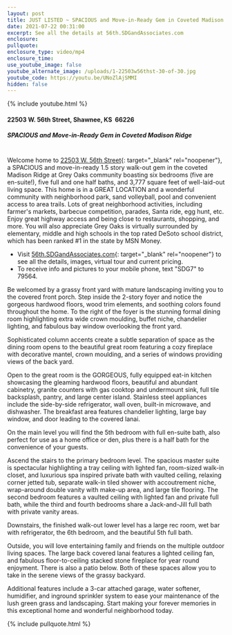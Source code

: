 ```yaml
---
layout: post
title: JUST LISTED ~ SPACIOUS and Move-in-Ready Gem in Coveted Madison Ridge
date: 2021-07-22 00:31:00
excerpt: See all the details at 56th.SDGandAssociates.com
enclosure:
pullquote:
enclosure_type: video/mp4
enclosure_time:
use_youtube_image: false
youtube_alternate_image: /uploads/1-22503w56thst-30-of-30.jpg
youtube_code: https://youtu.be/UNoZlAjSMMI
hidden: false
---
```

{% include youtube.html %}

#### 22503 W. 56th Street, Shawnee, KS&nbsp; 66226

##### SPACIOUS and Move-in-Ready Gem in Coveted Madison Ridge<br>&nbsp;

Welcome home to [22503 W. 56th Street](http://56th.SDGandAssociates.com){: target="_blank" rel="noopener"}, a SPACIOUS and move-in-ready 1.5 story walk-out gem in the coveted Madison Ridge at Grey Oaks community boasting six bedrooms (five are en-suite\!), five full and one half baths, and 3,777 square feet of well-laid-out living space. This home is in a GREAT LOCATION and a wonderful community with neighborhood park, sand volleyball, pool and convenient access to area trails. Lots of great neighborhood activities, including farmer's markets, barbecue competition, parades, Santa ride, egg hunt, etc. Enjoy great highway access and being close to restaurants, shopping, and more. You will also appreciate Grey Oaks is virtually surrounded by elementary, middle and high schools in the top rated DeSoto school district, which has been ranked \#1 in the state by MSN Money.

* Visit [56th.SDGandAssociates.com](http://56th.SDGandAssociates.com){: target="_blank" rel="noopener"} to see all the details, images, virtual tour and current pricing.
* To receive info and pictures to your mobile phone, text "SDG7" to 79564.

Be welcomed by a grassy front yard with mature landscaping inviting you to the covered front porch. Step inside the 2-story foyer and notice the gorgeous hardwood floors, wood trim elements, and soothing colors found throughout the home. To the right of the foyer is the stunning formal dining room highlighting extra wide crown moulding, buffet niche, chandelier lighting, and fabulous bay window overlooking the front yard.

Sophisticated column accents create a subtle separation of space as the dining room opens to the beautiful great room featuring a cozy fireplace with decorative mantel, crown moulding, and a series of windows providing views of the back yard.

Open to the great room is the GORGEOUS, fully equipped eat-in kitchen showcasing the gleaming hardwood floors, beautiful and abundant cabinetry, granite counters with gas cooktop and undermount sink, full tile backsplash, pantry, and large center island. Stainless steel appliances include the side-by-side refrigerator, wall oven, built-in microwave, and dishwasher. The breakfast area features chandelier lighting, large bay window, and door leading to the covered lanai.

On the main level you will find the 5th bedroom with full en-suite bath, also perfect for use as a home office or den, plus there is a half bath for the convenience of your guests.

Ascend the stairs to the primary bedroom level. The spacious master suite is spectacular highlighting a tray ceiling with lighted fan, room-sized walk-in closet, and luxurious spa inspired private bath with vaulted ceiling, relaxing corner jetted tub, separate walk-in tiled shower with accoutrement niche, wrap-around double vanity with make-up area, and large tile flooring. The second bedroom features a vaulted ceiling with lighted fan and private full bath, while the third and fourth bedrooms share a Jack-and-Jill full bath with private vanity areas.

Downstairs, the finished walk-out lower level has a large rec room, wet bar with refrigerator, the 6th bedroom, and the beautiful 5th full bath.

Outside, you will love entertaining family and friends on the multiple outdoor living spaces. The large back covered lanai features a lighted ceiling fan, and fabulous floor-to-ceiling stacked stone fireplace for year round enjoyment. There is also a patio below. Both of these spaces allow you to take in the serene views of the grassy backyard.

Additional features include a 3-car attached garage, water softener, humidifier, and inground sprinkler system to ease your maintenance of the lush green grass and landscaping. Start making your forever memories in this exceptional home and wonderful neighborhood today.

{% include pullquote.html %}
